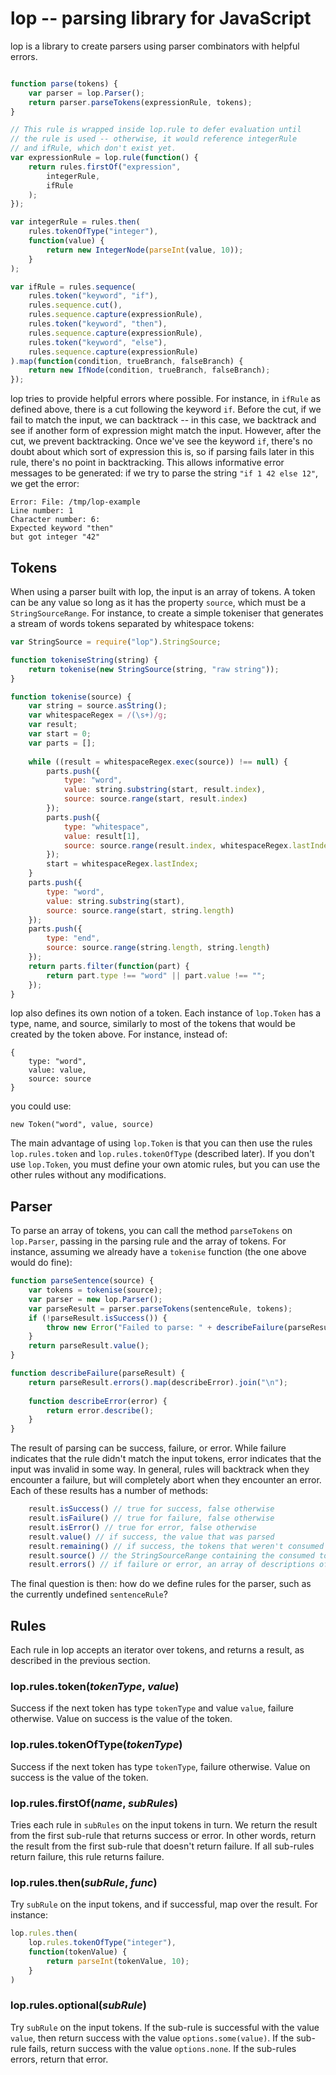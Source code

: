 # lop -- parsing library for JavaScript

lop is a library to create parsers using parser combinators with helpful errors.

```javascript

function parse(tokens) {
    var parser = lop.Parser();
    return parser.parseTokens(expressionRule, tokens);
}

// This rule is wrapped inside lop.rule to defer evaluation until
// the rule is used -- otherwise, it would reference integerRule
// and ifRule, which don't exist yet.
var expressionRule = lop.rule(function() {
    return rules.firstOf("expression",
        integerRule,
        ifRule
    );
});

var integerRule = rules.then(
    rules.tokenOfType("integer"),
    function(value) {
        return new IntegerNode(parseInt(value, 10));
    }
);

var ifRule = rules.sequence(
    rules.token("keyword", "if"),
    rules.sequence.cut(),
    rules.sequence.capture(expressionRule),
    rules.token("keyword", "then"),
    rules.sequence.capture(expressionRule),
    rules.token("keyword", "else"),
    rules.sequence.capture(expressionRule)
).map(function(condition, trueBranch, falseBranch) {
    return new IfNode(condition, trueBranch, falseBranch);
});
```

lop tries to provide helpful errors where possible. For instance, in `ifRule`
as defined above, there is a cut following the keyword `if`. Before the cut,
if we fail to match the input, we can backtrack -- in this case, we backtrack
and see if another form of expression might match the input. However, after the
cut, we prevent backtracking. Once we've see the keyword `if`, there's no doubt
about which sort of expression this is, so if parsing fails later in this rule,
there's no point in backtracking. This allows informative error messages to be
generated: if we try to parse the string `"if 1 42 else 12"`, we get the error:

    Error: File: /tmp/lop-example
    Line number: 1
    Character number: 6:
    Expected keyword "then"
    but got integer "42"

## Tokens

When using a parser built with lop, the input is an array of tokens. A token can be any value so long as it has the property `source`, which must be a `StringSourceRange`. For instance, to create a simple tokeniser that generates a stream of words tokens separated by whitespace tokens:

```javascript
var StringSource = require("lop").StringSource;

function tokeniseString(string) {
    return tokenise(new StringSource(string, "raw string"));
}

function tokenise(source) {
    var string = source.asString();
    var whitespaceRegex = /(\s+)/g;
    var result;
    var start = 0;
    var parts = [];
    
    while ((result = whitespaceRegex.exec(source)) !== null) {
        parts.push({
            type: "word",
            value: string.substring(start, result.index),
            source: source.range(start, result.index)
        });
        parts.push({
            type: "whitespace",
            value: result[1],
            source: source.range(result.index, whitespaceRegex.lastIndex)
        });
        start = whitespaceRegex.lastIndex;
    }
    parts.push({
        type: "word",
        value: string.substring(start),
        source: source.range(start, string.length)
    });
    parts.push({
        type: "end",
        source: source.range(string.length, string.length)
    });
    return parts.filter(function(part) {
        return part.type !== "word" || part.value !== "";
    });
}
```

lop also defines its own notion of a token. Each instance of `lop.Token` has a type, name, and source, similarly to most of the tokens that would be created by the token above. For instance, instead of:

    {
        type: "word",
        value: value,
        source: source
    }

you could use:

    new Token("word", value, source)

The main advantage of using `lop.Token` is that you can then use the rules `lop.rules.token` and `lop.rules.tokenOfType` (described later). If you don't use `lop.Token`, you must define your own atomic rules, but you can use the other rules without any modifications.

## Parser

To parse an array of tokens, you can call the method `parseTokens` on `lop.Parser`, passing in the parsing rule and the array of tokens. For instance, assuming we already have a `tokenise` function (the one above would do fine):

```javascript
function parseSentence(source) {
    var tokens = tokenise(source);
    var parser = new lop.Parser();
    var parseResult = parser.parseTokens(sentenceRule, tokens);
    if (!parseResult.isSuccess()) {
        throw new Error("Failed to parse: " + describeFailure(parseResult));
    }
    return parseResult.value();
}

function describeFailure(parseResult) {
    return parseResult.errors().map(describeError).join("\n");
   
    function describeError(error) {
        return error.describe();
    }
}
```

The result of parsing can be success, failure, or error. While failure indicates
that the rule didn't match the input tokens, error indicates that the input
was invalid in some way. In general, rules will backtrack when they
encounter a failure, but will completely abort when they encounter an error.
Each of these results has a number of methods:

```javascript
    result.isSuccess() // true for success, false otherwise
    result.isFailure() // true for failure, false otherwise
    result.isError() // true for error, false otherwise
    result.value() // if success, the value that was parsed
    result.remaining() // if success, the tokens that weren't consumed by parsing
    result.source() // the StringSourceRange containing the consumed tokens
    result.errors() // if failure or error, an array of descriptions of the failure/error
```

The final question is then: how do we define rules for the parser, such as the currently undefined `sentenceRule`?

## Rules

Each rule in lop accepts an iterator over tokens, and returns a result, as
described in the previous section.

### lop.rules.token(*tokenType*, *value*)

Success if the next token has type `tokenType` and value `value`, failure
otherwise. Value on success is the value of the token.

### lop.rules.tokenOfType(*tokenType*)

Success if the next token has type `tokenType`, failure otherwise. Value on
success is the value of the token.

### lop.rules.firstOf(*name*, *subRules*)

Tries each rule in `subRules` on the input tokens in turn. We return the result
from the first sub-rule that returns success or error. In other words, return the
result from the first sub-rule that doesn't return failure. If all sub-rules return
failure, this rule returns failure.

### lop.rules.then(*subRule*, *func*)

Try `subRule` on the input tokens, and if successful, map over the result. For
instance:

```javascript
lop.rules.then(
    lop.rules.tokenOfType("integer"),
    function(tokenValue) {
        return parseInt(tokenValue, 10);
    }
)
```

### lop.rules.optional(*subRule*)

Try `subRule` on the input tokens. If the sub-rule is successful with the value
`value`, then return success with the value `options.some(value)`. If the sub-rule fails, return
success with the value `options.none`. If the sub-rules errors, return that error.
